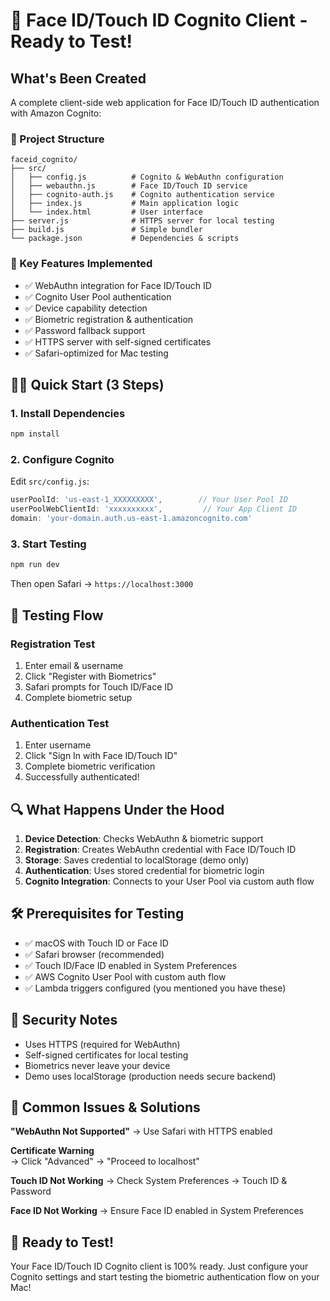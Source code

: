 # 🚀 Face ID/Touch ID Cognito Client - Ready to Test!

## What's Been Created

A complete client-side web application for Face ID/Touch ID authentication with Amazon Cognito:

### 📁 Project Structure
```
faceid_cognito/
├── src/
│   ├── config.js          # Cognito & WebAuthn configuration
│   ├── webauthn.js        # Face ID/Touch ID service
│   ├── cognito-auth.js    # Cognito authentication service
│   ├── index.js           # Main application logic
│   └── index.html         # User interface
├── server.js              # HTTPS server for local testing
├── build.js               # Simple bundler
└── package.json           # Dependencies & scripts
```

### 🔧 Key Features Implemented
- ✅ WebAuthn integration for Face ID/Touch ID
- ✅ Cognito User Pool authentication
- ✅ Device capability detection
- ✅ Biometric registration & authentication
- ✅ Password fallback support
- ✅ HTTPS server with self-signed certificates
- ✅ Safari-optimized for Mac testing

## 🏃‍♂️ Quick Start (3 Steps)

### 1. Install Dependencies
```bash
npm install
```

### 2. Configure Cognito
Edit `src/config.js`:
```javascript
userPoolId: 'us-east-1_XXXXXXXXX',        // Your User Pool ID
userPoolWebClientId: 'xxxxxxxxxx',         // Your App Client ID  
domain: 'your-domain.auth.us-east-1.amazoncognito.com'
```

### 3. Start Testing
```bash
npm run dev
```
Then open Safari → `https://localhost:3000`

## 🧪 Testing Flow

### Registration Test
1. Enter email & username
2. Click "Register with Biometrics" 
3. Safari prompts for Touch ID/Face ID
4. Complete biometric setup

### Authentication Test  
1. Enter username
2. Click "Sign In with Face ID/Touch ID"
3. Complete biometric verification
4. Successfully authenticated!

## 🔍 What Happens Under the Hood

1. **Device Detection**: Checks WebAuthn & biometric support
2. **Registration**: Creates WebAuthn credential with Face ID/Touch ID
3. **Storage**: Saves credential to localStorage (demo only)
4. **Authentication**: Uses stored credential for biometric login
5. **Cognito Integration**: Connects to your User Pool via custom auth flow

## 🛠 Prerequisites for Testing

- ✅ macOS with Touch ID or Face ID
- ✅ Safari browser (recommended)
- ✅ Touch ID/Face ID enabled in System Preferences
- ✅ AWS Cognito User Pool with custom auth flow
- ✅ Lambda triggers configured (you mentioned you have these)

## 🔐 Security Notes

- Uses HTTPS (required for WebAuthn)
- Self-signed certificates for local testing
- Biometrics never leave your device
- Demo uses localStorage (production needs secure backend)

## 🚨 Common Issues & Solutions

**"WebAuthn Not Supported"**
→ Use Safari with HTTPS enabled

**Certificate Warning**  
→ Click "Advanced" → "Proceed to localhost"

**Touch ID Not Working**
→ Check System Preferences → Touch ID & Password

**Face ID Not Working**
→ Ensure Face ID enabled in System Preferences

## 🎯 Ready to Test!

Your Face ID/Touch ID Cognito client is 100% ready. Just configure your Cognito settings and start testing the biometric authentication flow on your Mac!